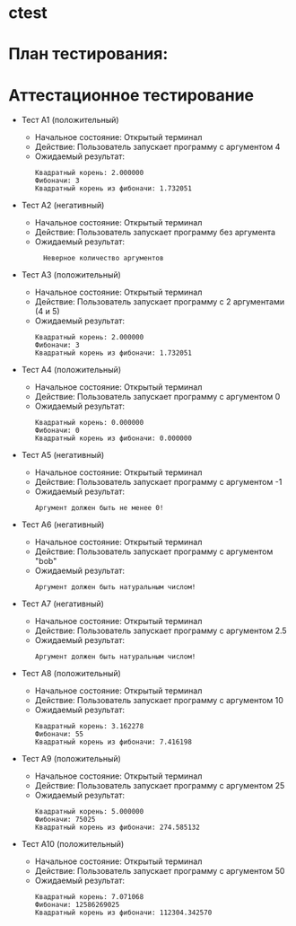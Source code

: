 # ctest
# План тестирования:

# Аттестационное тестирование

  - Тест А1 (положительный)
    - Начальное состояние: Открытый терминал
    - Действие: Пользователь запускает программу с аргументом 4
    - Ожидаемый результат:
        ```            
      	Квадратный корень: 2.000000
      	Фибоначи: 3
      	Квадратный корень из фибоначи: 1.732051
        ```               

  - Тест А2 (негативный)
    - Начальное состояние: Открытый терминал
    - Действие: Пользователь запускает программу без аргумента
    - Ожидаемый результат: 
      ```                  
     	Неверное количество аргументов
      ```                         

  - Тест А3 (положительный)
    - Начальное состояние: Открытый терминал
    - Действие: Пользователь запускает программу с 2 аргументами (4 и 5)
    - Ожидаемый результат: 
        ```                     
      	Квадратный корень: 2.000000
      	Фибоначи: 3
      	Квадратный корень из фибоначи: 1.732051
        ```                      

  - Тест А4 (положительный)
    - Начальное состояние: Открытый терминал
    - Действие: Пользователь запускает программу с аргументом 0
    - Ожидаемый результат: 
        ```                           
      	Квадратный корень: 0.000000
      	Фибоначи: 0
      	Квадратный корень из фибоначи: 0.000000
        ```                           

  - Тест А5 (негативный)
    - Начальное состояние: Открытый терминал
    - Действие: Пользователь запускает программу с аргументом -1
    - Ожидаемый результат: 
        ```                            
      	Аргумент должен быть не менее 0!
        ```                     

  - Тест А6 (негативный)
    - Начальное состояние: Открытый терминал
    - Действие: Пользователь запускает программу с аргументом "bob"
    - Ожидаемый результат: 
        ```                       
      	Аргумент должен быть натуральным числом!
        ```                     

  - Тест А7 (негативный)
    - Начальное состояние: Открытый терминал
    - Действие: Пользователь запускает программу с аргументом 2.5
    - Ожидаемый результат: 
        ```                       
      	Аргумент должен быть натуральным числом!
        ```                     

  - Тест А8 (положительный)
    - Начальное состояние: Открытый терминал
    - Действие: Пользователь запускает программу с аргументом 10
    - Ожидаемый результат: 
        ```                       
      	Квадратный корень: 3.162278
      	Фибоначи: 55
      	Квадратный корень из фибоначи: 7.416198
        ```                     

  - Тест А9 (положительный)
    - Начальное состояние: Открытый терминал
    - Действие: Пользователь запускает программу с аргументом 25
    - Ожидаемый результат: 
        ```                       
      	Квадратный корень: 5.000000
      	Фибоначи: 75025
      	Квадратный корень из фибоначи: 274.585132
        ```                     

  - Тест А10 (положительный)
    - Начальное состояние: Открытый терминал
    - Действие: Пользователь запускает программу с аргументом 50
    - Ожидаемый результат: 
        ```                       
      	Квадратный корень: 7.071068
      	Фибоначи: 12586269025
      	Квадратный корень из фибоначи: 112304.342570
        ```                     

